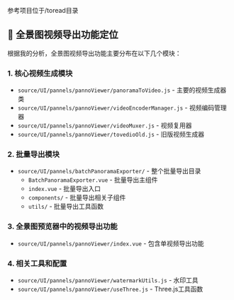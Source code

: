 参考项目位于/toread目录
## 📍 全景图视频导出功能定位

根据我的分析，全景图视频导出功能主要分布在以下几个模块：

### 1. **核心视频生成模块**
- `source/UI/pannels/pannoViewer/panoramaToVideo.js` - 主要的视频生成器类
- `source/UI/pannels/pannoViewer/videoEncoderManager.js` - 视频编码管理器
- `source/UI/pannels/pannoViewer/videoMuxer.js` - 视频复用器
- `source/UI/pannels/pannoViewer/tovedioOld.js` - 旧版视频生成器

### 2. **批量导出模块**
- `source/UI/pannels/batchPanoramaExporter/` - 整个批量导出目录
  - `BatchPanoramaExporter.vue` - 批量导出主组件
  - `index.vue` - 批量导出入口
  - `components/` - 批量导出相关子组件
  - `utils/` - 批量导出工具函数

### 3. **全景图预览器中的视频导出功能**
- `source/UI/pannels/pannoViewer/index.vue` - 包含单视频导出功能

### 4. **相关工具和配置**
- `source/UI/pannels/pannoViewer/watermarkUtils.js` - 水印工具
- `source/UI/pannels/pannoViewer/useThree.js` - Three.js工具函数
